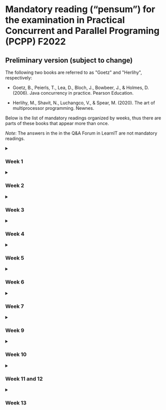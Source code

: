 # Mandatory reading (“pensum”) for the examination in Practical Concurrent and Parallel Programing (PCPP) F2022

## Preliminary version (subject to change)

The following two books are referred to as "Goetz" and "Herlihy", respectively:

* Goetz, B., Peierls, T., Lea, D., Bloch, J., Bowbeer, J., & Holmes, D. (2006). Java concurrency in practice. Pearson Education.

* Herlihy, M., Shavit, N., Luchangco, V., & Spear, M. (2020). The art of multiprocessor programming. Newnes. 

Below is the list of mandatory readings organized by weeks, thus there are parts of these books that appear more than once.

<i>Note</i>: The answers in the in the Q&A Forum in LearnIT are not mandatory readings.

<details>
<summary><h3>Week 1</h3></summary>

- Goetz:
  * Chapter 1, complete
  * Chapter 2, complete except Section 2.5
  * Chapter 16, Section 16.1.3
  
- Herlihy:
  * Chapter 1, Sections 1.1 to 1.2
  * Chapter 2, Sections 2.1 to 2.4, and 2.6 (omit the details of proofs)
  * Chapter 7, Section 7.1
  
- Staunstrup & Pardo:
  * [Concurrency note](https://github.itu.dk/jst/PCPP2022-Public/blob/main/week01/concurrencyNotes/concurrencyPCPP.pdf)  
</details>
<details>
<summary><h3>Week 2</h3></summary>

- Goetz:
  * Chapter 2, sections 2.3 and 2.4. 
  * Chapter 3, complete.
  * Chapter 16, sections 16.1 and 16.2.
  
- Herlihy:
  * Chapter 8, complete.
  
</details>

<details>

<summary><h3>Week 3</h3></summary>

- Goetz:
  * Chapter 3, sections 3.4 and 3.5. 
  * Chapter 4, complete.
  * Chapter 5, complete.
  
</details>

<details>

<summary><h3>Week 4</h3></summary>

* Goetz:
  * Chapter 12, complete.
  
</details>

<details>

<summary><h3>Week 5</h3></summary>

- Peter Sestoft:
  - [Microbenchmarks in Java and C sharp](https://github.itu.dk/jst/PCPP2021-public/blob/master/week03/benchmarkingNotes.pdf). Except for sections 9-12.
  
</details>

<details>

<summary><h3>Week 6</h3></summary>

- Goetz:
  * Chapter 5, complete.
  * Chapter 6, sections 6.2, 6.3 (up to 6.3.4).
  * Chapter 11, complete.
  
</details>

<details>
<summary><h3>Week 7</h3></summary>

- Java Tutorials:
  * [Aggregate Operations](https://docs.oracle.com/javase/tutorial/collections/streams/index.html), and its two subsections [Reduction](https://docs.oracle.com/javase/tutorial/collections/streams/reduction.html) and [Parallelism](https://docs.oracle.com/javase/tutorial/collections/streams/parallelism.html).

- Peter Sestoft. [Java Precisely 3rd edition](reading-material/javaprecisely-3rd-draft-streams.pdf):
  * Sections 11.13, 11.14, 23, 24 and 25.
</details>

<details>
<summary><h3>Week 9</h3></summary>

- [RxJava](https://www.baeldung.com/rx-java)
- [RxJava Tutorial](https://www.tutorialspoint.com/rxjava/index.htm).
- [Backpressure](https://www.baeldung.com/rxjava-backpressure).
</details>

<details>
<summary><h3>Week 10</h3></summary>

- Goetz:
  * Chapter 15, complete.

- Herlihy:
  * Chapter 10, sections 10.5 and 10.6.
  * Chapter 11, sections 11.1 and 11.2.
</details>

<details>
<summary><h3>Week 11 and 12</h3></summary>

- [Akka Quickstart Guide](https://developer.lightbend.com/guides/akka-quickstart-java/)

- Akka documentation:

  * [General Concepts](https://doc.akka.io/docs/akka/current/general/index.html)

  * [Introduction to Actors](https://doc.akka.io/docs/akka/current/typed/actors.html#introduction-to-actors)

  * [Actor lifecycle](https://doc.akka.io/docs/akka/current/typed/actor-lifecycle.html#actor-lifecycle)

  * [Interaction Patterns](https://doc.akka.io/docs/akka/current/typed/interaction-patterns.html#interaction-patterns)
  * [Fault Tolerance](https://doc.akka.io/docs/akka/current/typed/fault-tolerance.html#fault-tolerance)
  
- Gul A. Agha. [Actors: A Model Of Concurrent Computation In Distributed Systems](https://apps.dtic.mil/dtic/tr/fulltext/u2/a157917.pdf). MIT Press 1985:
  * Chapter 2, complete.
</details>

<details>	
<summary><h3>Week 13</h3></summary>

- For this week, there are no mandatory readings for the exam.
</details>

